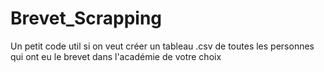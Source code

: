 # Brevet_Scrapping
Un petit code util si on veut créer un tableau .csv de toutes les personnes qui ont eu le brevet dans l'académie de votre choix
